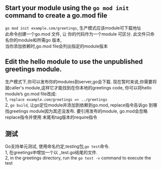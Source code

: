 ## Start your module using the ``go mod init`` command to create a go.mod file
``go mod init example.com/greetings``, 生产模式应该module可下载地址  
此命令创建一个go.mod 文件, 让 你的代码作为一个module 可区分. 此文件只命名你的module和所需go 版本,  
当你添加依赖时,go.mod file会列出指定的module版本  

## Edit the hello module to use the unpublished greetings module.
生产模式下,你可以发布你的modules到server,go会下载. 现在暂时来说,你需要将就caller's module,这样它才能找到在你本地的greetings code, 你可以将hello module’s go.mod file改成:  
1, ``replace example.com/greetings => ../greetings``  
2, ``go build``, 让go定位module并添加到依赖到go.mod, replace指令告诉go 到哪找greetings module因为其还没发布. 要引用发布的module, go.mod会忽略replace指令并使用 末尾有tag版本的require指令  

## 测试
Go支持单元测试, 使用命名约定,testing包,``go test``命令.  
1, 在greetings中增加一个以 _test.go结尾的文件.  
2, in the greetings directory, run the ``go test -v`` command to execute the test